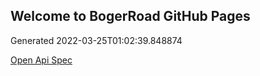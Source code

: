 ## Welcome to BogerRoad GitHub Pages

Generated 2022-03-25T01:02:39.848874

[Open Api Spec](./openapi.yaml)
